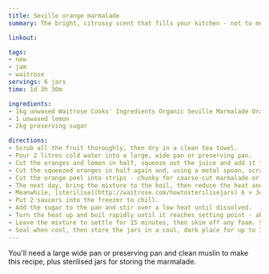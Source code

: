 ```yaml
---
title: Seville orange marmalade
summary: The bright, citrussy scent that fills your kitchen - not to mention the result - is glorious.

linkout: 

tags:
- new
- jam
- waitrose
servings: 6 jars
time: 1d 3h 30m

ingredients:
- 1kg unwaxed Waitrose Cooks' Ingredients Organic Seville Marmalade Oranges
- 1 unwaxed lemon
- 2kg preserving sugar

directions:
- Scrub all the fruit thoroughly, then dry in a clean tea towel.
- Pour 2 litres cold water into a large, wide pan or preserving pan.
- Cut the oranges and lemon in half, squeeze out the juice and add it to the water. Reserve the pips and orange shells; discard the lemon shell.
- Cut the squeezed oranges in half again and, using a metal spoon, scrape the pith and pips onto a large square of muslin. Gather up the edges and tie to form a bag. Add to the pan.
- Cut the orange peel into strips - chunky for coarse-cut marmalade or thinner for fine shred. Add to the pan, cover and leave overnight to soften.
- The next day, bring the mixture to the boil, then reduce the heat and simmer, uncovered, for 1h 30m - 2h, until the peel is very soft and the liquid has reduced by about half. Remove and discard the muslin bag, squeezing out as much liquid as possible into the pan.
- Meanwhile, [sterilise](http://waitrose.com/howtosterilisejars) 6 × 340g jars 
- Put 2 saucers into the freezer to chill.
- Add the sugar to the pan and stir over a low heat until dissolved.
- Turn the heat up and boil rapidly until it reaches setting point - about 15 minutes. To test, remove the pan from the heat and spoon a little of the marmalade onto a chilled saucer. Let it cool for a few seconds, then push with a finger. If the surface wrinkles, it's ready; if not, boil for 5 minutes more and test again.
- Leave the mixture to settle for 15 minutes, then skim off any foam. Stir and pour into warm sterilised jars, then top with a waxed disc or circle of baking parchment.
- Seal when cool, then store the jars in a cool, dark place for up to 3 months. Once open, store in the fridge for up to 1 month.
---
```


You'll need a large wide pan or preserving pan and clean muslin to make this recipe, plus sterilised jars for storing the marmalade.
